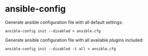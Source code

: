 # ansible-config

Generate ansible configuration file with all default settings:
```shell
ansible-config init --disabled > ansible.cfg
```

Generate ansible configuration file with all available plugins included:
```shell
ansible-config init --disabled -t all > ansible.cfg
```

